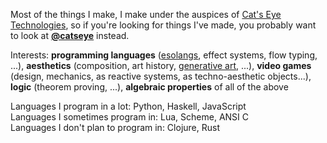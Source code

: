 Most of the things I make, I make under the auspices of [Cat's Eye Technologies](https://catseye.tc/),
so if you're looking for things I've made, you probably want to look at
**[@catseye](https://github.com/orgs/catseye/)** instead.

Interests: **programming languages** ([esolangs](http://esolangs.org/), effect systems, flow typing, ...),
**aesthetics** (composition, art history, [generative art](https://github.com/topics/gewgaw), ...),
**video games** (design, mechanics, as reactive systems, as techno-aesthetic objects...), **logic** (theorem proving, ...),
**algebraic properties** of all of the above

Languages I program in a lot: Python, Haskell, JavaScript  
Languages I sometimes program in: Lua, Scheme, ANSI C  
Languages I don't plan to program in: Clojure, Rust  

<!--
**cpressey/cpressey** is a ✨ _special_ ✨ repository because its `README.md` (this file) appears on your GitHub profile.

Here are some ideas to get you started:

- 🔭 I’m currently working on ...
- 🌱 I’m currently learning ...
- 👯 I’m looking to collaborate on ...
- 🤔 I’m looking for help with ...
- 💬 Ask me about ...
- 📫 How to reach me: ...
- 😄 Pronouns: ...
- ⚡ Fun fact: ...
-->
